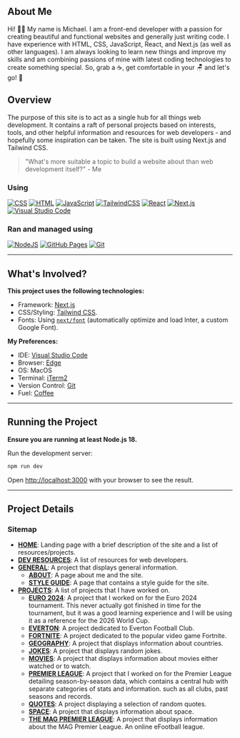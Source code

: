 ## About Me

  Hi! 👋🏻 My name is Michael. I am a front-end developer with a passion for creating beautiful and functional websites and generally just writing code. I have experience with HTML, CSS, JavaScript, React, and Next.js (as well as other languages). I am always looking to learn new things and improve my skills and am combining passions of mine with latest coding technologies to create something special. So, grab a ☕, get comfortable in your 🪑 and let's go! 🚀

## Overview

  The purpose of this site is to act as a single hub for all things web development. It contains a raft of personal projects based on interests, tools, and other helpful information and resources for web developers - and hopefully some inspiration can be taken. The site is built using Next.js and Tailwind CSS.

  > "What's more suitable a topic to build a website about than web development itself?" - Me

### Using
  [![CSS](https://img.shields.io/badge/CSS-1572B6?logo=css3&logoColor=fff)](#) [![HTML](https://img.shields.io/badge/HTML-%23E34F26.svg?logo=html5&logoColor=white)](#) [![JavaScript](https://img.shields.io/badge/JavaScript-F7DF1E?logo=javascript&logoColor=000)](#) 	[![TailwindCSS](https://img.shields.io/badge/Tailwind%20CSS-%2338B2AC.svg?logo=tailwind-css&logoColor=white)](#) [![React](https://img.shields.io/badge/React-%2320232a.svg?logo=react&logoColor=%2361DAFB)](#) [![Next.js](https://img.shields.io/badge/Next.js-black?logo=next.js&logoColor=white)](#) [![Visual Studio Code](https://custom-icon-badges.demolab.com/badge/Visual%20Studio%20Code-0078d7.svg?logo=vsc&logoColor=white)](#)

### Ran and managed using
  [![NodeJS](https://img.shields.io/badge/Node.js-6DA55F?logo=node.js&logoColor=white)](#) [![GitHub Pages](https://img.shields.io/badge/GitHub%20Pages-121013?logo=github&logoColor=white)](#) [![Git](https://img.shields.io/badge/Git-F05032?logo=git&logoColor=fff)](#)

---

## What's Involved?

**This project uses the following technologies:**

  - Framework: [Next.js](https://nextjs.org/)
  - CSS/Styling: [Tailwind CSS](https://tailwindcss.com/).
  - Fonts: Using [`next/font`](https://nextjs.org/docs/basic-features/font-optimization) (automatically optimize and load Inter, a custom Google Font).

**My Preferences:**

  - IDE: [Visual Studio Code](https://code.visualstudio.com/)
  - Browser: [Edge](https://www.microsoft.com/en-us/edge)
  - OS: MacOS
  - Terminal: [iTerm2](https://iterm2.com/)
  - Version Control: [Git](https://git-scm.com/)
  - Fuel: [Coffee](https://caffenero.com)

---

## Running the Project

**Ensure you are running at least Node.js 18.**


Run the development server:

```bash
npm run dev
```

Open [http://localhost:3000](http://localhost:3000) with your browser to see the result.

---

## Project Details

### Sitemap

+ **[HOME](https://michaelgainford.dev/)**: Landing page with a brief description of the site and a list of resources/projects.
+ **[DEV RESOURCES](https://michaelgainford.dev/web-development/dev-resources)**: A list of resources for web developers.
+ **[GENERAL](https://michaelgainford.dev/general)**: A project that displays general information.
  + **[ABOUT](https://michaelgainford.dev/general/about)**: A page about me and the site.
  + **[STYLE GUIDE](https://michaelgainford.dev/general/site-style-guide)**: A page that contains a style guide for the site.
+ **[PROJECTS](https://michaelgainford.dev/projects)**: A list of projects that I have worked on.
  - **[EURO 2024]((https://michaelgainford.dev/projects/football/competitions/euro-2024))**: A project that I worked on for the Euro 2024 tournament. This never actually got finished in time for the tournament, but it was a good learning experience and I will be using it as a reference for the 2026 World Cup.
  - **[EVERTON](https://michaelgainford.dev/projects/football/everton)**: A project dedicated to Everton Football Club.
  - **[FORTNITE](https://michaelgainford.dev/projects/gaming/fortnite)**: A project dedicated to the popular video game Fortnite.
  - **[GEOGRAPHY](https://michaelgainford.dev/projects/the-world)**: A project that displays information about countries.
  - **[JOKES](https://michaelgainford.dev/projects/jokes)**: A project that displays random jokes.
  - **[MOVIES](https://michaelgainford.dev/projects/movies-database)**: A project that displays information about movies either watched or to watch.
  - **[PREMIER LEAGUE](https://michaelgainford.dev/projects/football/competitions/english-premier-league)**: A project that I worked on for the Premier League detailing season-by-season data, which contains a central hub with separate categories of stats and information. such as all clubs, past seasons and records.
  - **[QUOTES](https://michaelgainford.dev/projects/quotes)**: A project displaying a selection of random quotes.
  - **[SPACE](https://michaelgainford.dev/projects/space)**: A project that displays information about space.
  - **[THE MAG PREMIER LEAGUE](https://michaelgainford.dev/projects/gaming/the-mag-premier-league)**: A project that displays information about the MAG Premier League. An online eFootball league.
